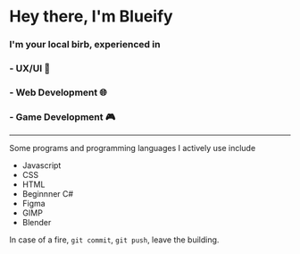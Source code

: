 # Hey there, I'm Blueify

### I'm your local birb, experienced in 
### - UX/UI 📱
### - Web Development 🌐
### - Game Development 🎮

--------------------------------

Some programs and programming languages I actively use include
- Javascript 
- CSS
- HTML
- Beginnner C#
- Figma
- GIMP
- Blender 

In case of a fire, `git commit`, `git push`, leave the building.



